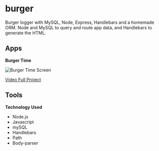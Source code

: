 # burger
Burger logger with MySQL, Node, Express, Handlebars and a homemade ORM. Node and MySQL to query and route app data, and Handlebars to generate the HTML.

## Apps ##

**Burger Time**

![Burger Time Screen](/assets/images/burgertimeReadme.jpg)

[Video Full Project](lindnerdesign.github.io)

## Tools ##

**Technology Used**
* Node.js
* Javascript
* mySQL
* Handlebars
* Path
* Body-parser

